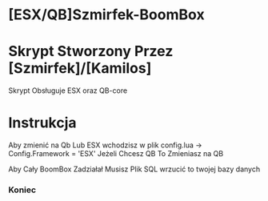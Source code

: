 # [ESX/QB]Szmirfek-BoomBox   
# Skrypt Stworzony Przez [Szmirfek]/[Kamilos] 
Skrypt Obsługuje ESX oraz QB-core 

# Instrukcja 
Aby zmienić na Qb Lub ESX wchodzisz w plik config.lua -> Config.Framework = 'ESX' Jeżeli Chcesz QB To Zmieniasz na QB

Aby Cały BoomBox Zadziałał Musisz Plik SQL wrzucić to twojej bazy danych 

### Koniec ###

